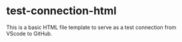 # test-connection-html
This is a basic HTML file template to serve as a test connection from VScode to GitHub.